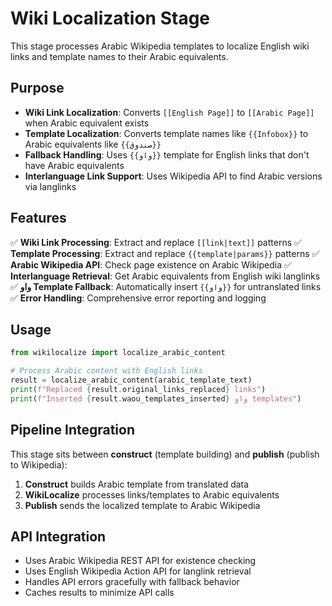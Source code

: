 # Wiki Localization Stage

This stage processes Arabic Wikipedia templates to localize English wiki links and template names to their Arabic equivalents.

## Purpose

- **Wiki Link Localization**: Converts `[[English Page]]` to `[[Arabic Page]]` when Arabic equivalent exists
- **Template Localization**: Converts template names like `{{Infobox}}` to Arabic equivalents like `{{صندوق}}`
- **Fallback Handling**: Uses `{{واو}}` template for English links that don't have Arabic equivalents
- **Interlanguage Link Support**: Uses Wikipedia API to find Arabic versions via langlinks

## Features

✅ **Wiki Link Processing**: Extract and replace `[[link|text]]` patterns
✅ **Template Processing**: Extract and replace `{{template|params}}` patterns
✅ **Arabic Wikipedia API**: Check page existence on Arabic Wikipedia
✅ **Interlanguage Retrieval**: Get Arabic equivalents from English wiki langlinks
✅ **واو Template Fallback**: Automatically insert `{{واو}}` for untranslated links
✅ **Error Handling**: Comprehensive error reporting and logging

## Usage

```python
from wikilocalize import localize_arabic_content

# Process Arabic content with English links
result = localize_arabic_content(arabic_template_text)
print(f"Replaced {result.original_links_replaced} links")
print(f"Inserted {result.waou_templates_inserted} واو templates")
```

## Pipeline Integration

This stage sits between **construct** (template building) and **publish** (publish to Wikipedia):

1. **Construct** builds Arabic template from translated data
2. **WikiLocalize** processes links/templates to Arabic equivalents
3. **Publish** sends the localized template to Arabic Wikipedia

## API Integration

- Uses Arabic Wikipedia REST API for existence checking
- Uses English Wikipedia Action API for langlink retrieval
- Handles API errors gracefully with fallback behavior
- Caches results to minimize API calls